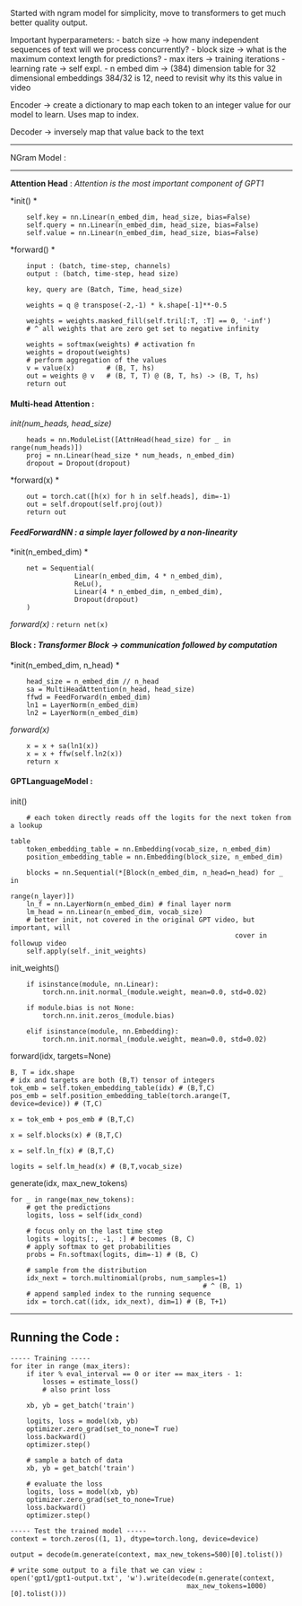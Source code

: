 
Started with ngram model for simplicity, move to transformers to get much better quality output. 


Important hyperparameters: 
	- batch size -> how many independent sequences of text will we process concurrently?
	- block size -> what is the maximum context length for predictions?
	- max iters -> training iterations
	- learning rate -> self expl.
	- n embed dim -> (384) dimension table for 32 dimensional embeddings 
			384/32 is 12, need to revisit why its this value in video

Encoder -> create a dictionary to map each token to an integer value for our model to learn. Uses map to index.

Decoder -> inversely map that value back to the text

----------------------------------------------------------------
NGram Model : 

----------------------------------------------------------
**Attention Head** : *Attention is the most important component of GPT1*

*init() * 
```init(head_size)
	self.key = nn.Linear(n_embed_dim, head_size, bias=False)
	self.query = nn.Linear(n_embed_dim, head_size, bias=False)
	self.value = nn.Linear(n_embed_dim, head_size, bias=False)
```

*forward() * 
```forward(x)
	input : (batch, time-step, channels)
	output : (batch, time-step, head size)
	
	key, query are (Batch, Time, head_size)
	
	weights = q @ transpose(-2,-1) * k.shape[-1]**-0.5
	
	weights = weights.masked_fill(self.tril[:T, :T] == 0, '-inf')
	# ^ all weights that are zero get set to negative infinity
	
	weights = softmax(weights) # activation fn
	weights = dropout(weights) 
	# perform aggregation of the values
	v = value(x)        # (B, T, hs)
	out = weights @ v   # (B, T, T) @ (B, T, hs) -> (B, T, hs)
	return out
```


#### **Multi-head Attention :**

*init(num_heads, head_size)*
```init(num_heads, head_size)
	heads = nn.ModuleList([AttnHead(head_size) for _ in range(num_heads)])
	proj = nn.Linear(head_size * num_heads, n_embed_dim)
	dropout = Dropout(dropout)
```

*forward(x) * 
```forward
	out = torch.cat([h(x) for h in self.heads], dim=-1)
	out = self.dropout(self.proj(out))
	return out
```


#### **FeedForwardNN  :* a simple layer followed by a non-linearity*

*init(n_embed_dim) *
```init
	net = Sequential(
				Linear(n_embed_dim, 4 * n_embed_dim),
				ReLu(),
				Linear(4 * n_embed_dim, n_embed_dim),
				Dropout(dropout)
	)
```

*forward(x) :*
```return net(x)```


#### **Block** : *Transformer Block -> communication followed by computation*

*init(n_embed_dim, n_head) *
```init
	head_size = n_embed_dim // n_head
	sa = MultiHeadAttention(n_head, head_size)
	ffwd = FeedForward(n_embed_dim)
	ln1 = LayerNorm(n_embed_dim)
	ln2 = LayerNorm(n_embed_dim) 
```

*forward(x)*
```forward
	x = x + sa(ln1(x))
	x = x + ffw(self.ln2(x))
	return x
```


#### **GPTLanguageModel :** 

init() 
```init
	# each token directly reads off the logits for the next token from a lookup 
																			table
	token_embedding_table = nn.Embedding(vocab_size, n_embed_dim)
	position_embedding_table = nn.Embedding(block_size, n_embed_dim)

	blocks = nn.Sequential(*[Block(n_embed_dim, n_head=n_head) for _ in 
															range(n_layer)])
	ln_f = nn.LayerNorm(n_embed_dim) # final layer norm
	lm_head = nn.Linear(n_embed_dim, vocab_size)
	# better init, not covered in the original GPT video, but important, will 
														cover in followup video
	self.apply(self._init_weights)
```

init_weights() 
```init_weights
	if isinstance(module, nn.Linear):
		torch.nn.init.normal_(module.weight, mean=0.0, std=0.02)
	
	if module.bias is not None:
		torch.nn.init.zeros_(module.bias)
	
	elif isinstance(module, nn.Embedding):
		torch.nn.init.normal_(module.weight, mean=0.0, std=0.02)
```

forward(idx, targets=None)
```forward
B, T = idx.shape
# idx and targets are both (B,T) tensor of integers
tok_emb = self.token_embedding_table(idx) # (B,T,C)
pos_emb = self.position_embedding_table(torch.arange(T, device=device)) # (T,C)

x = tok_emb + pos_emb # (B,T,C)

x = self.blocks(x) # (B,T,C)

x = self.ln_f(x) # (B,T,C)

logits = self.lm_head(x) # (B,T,vocab_size)
```

generate(idx, max_new_tokens) 
```generate
for _ in range(max_new_tokens):
	# get the predictions
    logits, loss = self(idx_cond)
    
    # focus only on the last time step
    logits = logits[:, -1, :] # becomes (B, C)
    # apply softmax to get probabilities
    probs = Fn.softmax(logits, dim=-1) # (B, C)
    
    # sample from the distribution
    idx_next = torch.multinomial(probs, num_samples=1) 
												# ^ (B, 1)
    # append sampled index to the running sequence
    idx = torch.cat((idx, idx_next), dim=1) # (B, T+1)
```

________________________________________________________________________

## Running the Code : 

```
----- Training -----
for iter in range (max_iters): 
	if iter % eval_interval == 0 or iter == max_iters - 1:
		losses = estimate_loss()
		# also print loss

	xb, yb = get_batch('train')

	logits, loss = model(xb, yb)
	optimizer.zero_grad(set_to_none=T rue)
	loss.backward()
	optimizer.step()
	
	# sample a batch of data
	xb, yb = get_batch('train')

	# evaluate the loss 
	logits, loss = model(xb, yb)
	optimizer.zero_grad(set_to_none=True)
	loss.backward()
	optimizer.step()
```

```
----- Test the trained model -----
context = torch.zeros((1, 1), dtype=torch.long, device=device)

output = decode(m.generate(context, max_new_tokens=500)[0].tolist())

# write some output to a file that we can view : 
open('gpt1/gpt1-output.txt', 'w').write(decode(m.generate(context, 
											max_new_tokens=1000)[0].tolist()))
```

